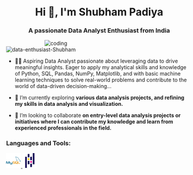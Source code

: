 <h1 align="center">Hi 👋, I'm Shubham Padiya</h1>
<h3 align="center">A passionate Data Analyst Enthusiast from India</h3>

<img align="right" alt="coding" width="400" src="https://cdn.dribbble.com/users/1063314/screenshots/3020974/tdsocial_dribbble.gif">

<p align="left"> <img src="https://komarev.com/ghpvc/?username=data-enthusiast-Shubham&label=Profile%20views&color=0e75b6&style=flat" alt="data-enthusiast-Shubham" /> </p>

- 👨‍💻 Aspiring Data Analyst passionate about leveraging data to drive meaningful insights. Eager to apply my analytical skills and knowledge of Python, SQL, Pandas, NumPy, Matplotlib, and with basic machine learning techniques to solve real-world problems and contribute to the world of data-driven decision-making...
  
- 🔭 I’m currently exploring **various data analysis projects, and refining my skills in data analysis and visualization.**
  
- 👯 I’m looking to collaborate **on entry-level data analysis projects or initiatives where I can contribute my knowledge and learn from experienced professionals in the field.**

<h3 align="left">Languages and Tools:</h3>
<p align="left"> <a href="https://www.mysql.com/" target="_blank" rel="noreferrer"> <img src="https://raw.githubusercontent.com/devicons/devicon/master/icons/mysql/mysql-original-wordmark.svg" alt="mysql" width="40" height="40"/> </a> <a href="https://pandas.pydata.org/" target="_blank" rel="noreferrer"> <img src="https://raw.githubusercontent.com/devicons/devicon/2ae2a900d2f041da66e950e4d48052658d850630/icons/pandas/pandas-original.svg" alt="pandas" width="40" height="40"/> </a>
